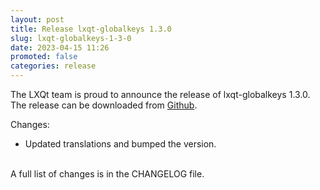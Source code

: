 ```yaml
---
layout: post
title: Release lxqt-globalkeys 1.3.0
slug: lxqt-globalkeys-1-3-0
date: 2023-04-15 11:26
promoted: false
categories: release
---
```

The LXQt team is proud to announce the release of lxqt-globalkeys 1.3.0.
The release can be downloaded from [Github](https://github.com/lxqt/lxqt-globalkeys/releases).

Changes:

 * Updated translations and bumped the version.


<br/>
A full list of changes is in the CHANGELOG file.
<br/>

